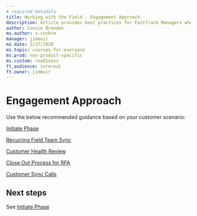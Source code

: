 ```yaml
---
# required metadata 
title: Working with the Field - Engagement Approach
description: Article provides best practices for FastTrack Managers who communicate with the field.
author: Connie Brenden
ms.author: v-conbre
manager: jimmuir
ms.date: 3/27/2020
ms.topic: courses-for-everyone
ms.prod: non-product-specific
ms.custom: readiness
ft.audience: internal
ft.owner: jimmuir
---
```


# Engagement Approach

Use the below recommended guidance based on your customer scenario:

[Initiate Phase](initiate-phase.md)

[Recurring Field Team Sync](recurring-field-team-sync.md)

[Customer Health Review](customer-health-review.md)

[Close Out Process for RFA](close-out-process-for-rfa.md)

[Customer Sync Calls](customer-sync-calls.md)

## Next steps

See [Initiate Phase](initiate-phase.md)
